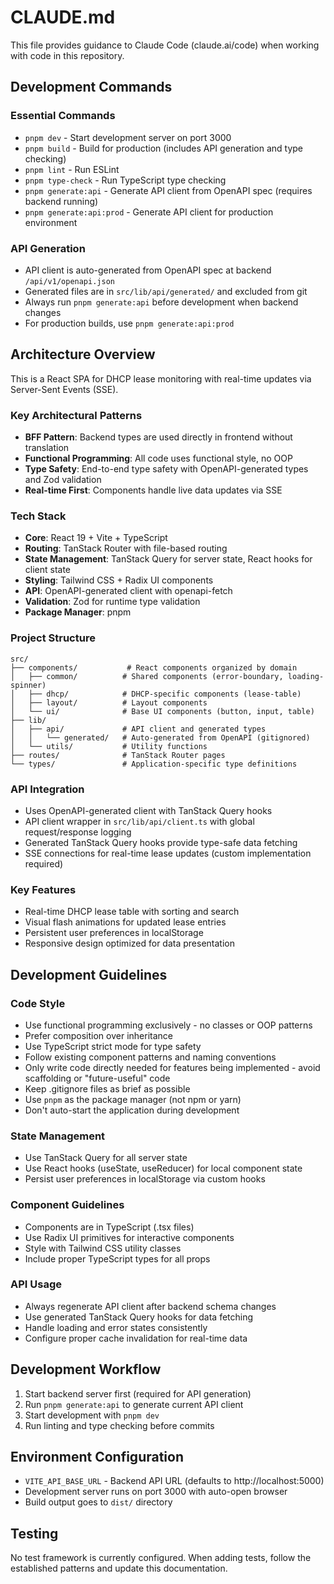 # CLAUDE.md

This file provides guidance to Claude Code (claude.ai/code) when working with code in this repository.

## Development Commands

### Essential Commands
- `pnpm dev` - Start development server on port 3000
- `pnpm build` - Build for production (includes API generation and type checking)
- `pnpm lint` - Run ESLint
- `pnpm type-check` - Run TypeScript type checking
- `pnpm generate:api` - Generate API client from OpenAPI spec (requires backend running)
- `pnpm generate:api:prod` - Generate API client for production environment

### API Generation
- API client is auto-generated from OpenAPI spec at backend `/api/v1/openapi.json`
- Generated files are in `src/lib/api/generated/` and excluded from git
- Always run `pnpm generate:api` before development when backend changes
- For production builds, use `pnpm generate:api:prod`

## Architecture Overview

This is a React SPA for DHCP lease monitoring with real-time updates via Server-Sent Events (SSE).

### Key Architectural Patterns
- **BFF Pattern**: Backend types are used directly in frontend without translation
- **Functional Programming**: All code uses functional style, no OOP
- **Type Safety**: End-to-end type safety with OpenAPI-generated types and Zod validation
- **Real-time First**: Components handle live data updates via SSE

### Tech Stack
- **Core**: React 19 + Vite + TypeScript
- **Routing**: TanStack Router with file-based routing
- **State Management**: TanStack Query for server state, React hooks for client state
- **Styling**: Tailwind CSS + Radix UI components
- **API**: OpenAPI-generated client with openapi-fetch
- **Validation**: Zod for runtime type validation
- **Package Manager**: pnpm

### Project Structure
```
src/
├── components/           # React components organized by domain
│   ├── common/          # Shared components (error-boundary, loading-spinner)
│   ├── dhcp/            # DHCP-specific components (lease-table)
│   ├── layout/          # Layout components
│   └── ui/              # Base UI components (button, input, table)
├── lib/
│   ├── api/             # API client and generated types
│   │   └── generated/   # Auto-generated from OpenAPI (gitignored)
│   └── utils/           # Utility functions
├── routes/              # TanStack Router pages
└── types/               # Application-specific type definitions
```

### API Integration
- Uses OpenAPI-generated client with TanStack Query hooks
- API client wrapper in `src/lib/api/client.ts` with global request/response logging
- Generated TanStack Query hooks provide type-safe data fetching
- SSE connections for real-time lease updates (custom implementation required)

### Key Features
- Real-time DHCP lease table with sorting and search
- Visual flash animations for updated lease entries
- Persistent user preferences in localStorage
- Responsive design optimized for data presentation

## Development Guidelines

### Code Style
- Use functional programming exclusively - no classes or OOP patterns
- Prefer composition over inheritance
- Use TypeScript strict mode for type safety
- Follow existing component patterns and naming conventions
- Only write code directly needed for features being implemented - avoid scaffolding or "future-useful" code
- Keep .gitignore files as brief as possible
- Use `pnpm` as the package manager (not npm or yarn)
- Don't auto-start the application during development

### State Management
- Use TanStack Query for all server state
- Use React hooks (useState, useReducer) for local component state
- Persist user preferences in localStorage via custom hooks

### Component Guidelines
- Components are in TypeScript (.tsx files)
- Use Radix UI primitives for interactive components
- Style with Tailwind CSS utility classes
- Include proper TypeScript types for all props

### API Usage
- Always regenerate API client after backend schema changes
- Use generated TanStack Query hooks for data fetching
- Handle loading and error states consistently
- Configure proper cache invalidation for real-time data

## Development Workflow

1. Start backend server first (required for API generation)
2. Run `pnpm generate:api` to generate current API client
3. Start development with `pnpm dev`
4. Run linting and type checking before commits

## Environment Configuration

- `VITE_API_BASE_URL` - Backend API URL (defaults to http://localhost:5000)
- Development server runs on port 3000 with auto-open browser
- Build output goes to `dist/` directory

## Testing

No test framework is currently configured. When adding tests, follow the established patterns and update this documentation.